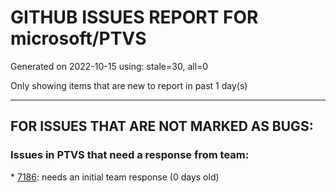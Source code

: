 
# GITHUB ISSUES REPORT FOR microsoft/PTVS


Generated on 2022-10-15 using: stale=30, all=0


Only showing items that are new to report in past 1 day(s)


---

## FOR ISSUES THAT ARE NOT MARKED AS BUGS:


### Issues in PTVS that need a response from team:


\* [7186](https://github.com/microsoft/PTVS/issues/7186 "LiveShare: The client can't join Live Share session successfully"): needs an initial team response (0 days old)
